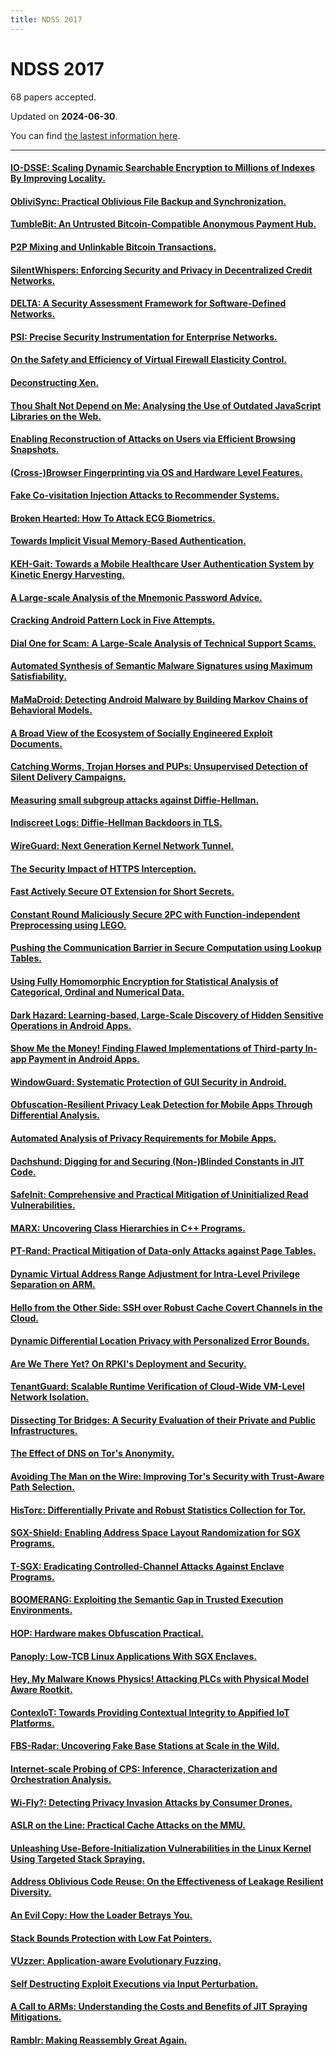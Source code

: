```yaml
---
title: NDSS 2017
---
```


# NDSS 2017

68 papers accepted.

Updated on **2024-06-30**.



You can find [the lastest information here](https://dblp.org/db/conf/ndss/ndss2017.html).

---

#### [IO-DSSE: Scaling Dynamic Searchable Encryption to Millions of Indexes By Improving Locality.](https://www.ndss-symposium.org/ndss2017/ndss-2017-programme/io-dsse-scaling-dynamic-searchable-encryption-millions-indexes-improving-locality/)

#### [ObliviSync: Practical Oblivious File Backup and Synchronization.](https://www.ndss-symposium.org/ndss2017/ndss-2017-programme/oblivisync-practical-oblivious-file-backup-and-synchronization/)

#### [TumbleBit: An Untrusted Bitcoin-Compatible Anonymous Payment Hub.](https://www.ndss-symposium.org/ndss2017/ndss-2017-programme/tumblebit-untrusted-bitcoin-compatible-anonymous-payment-hub/)

#### [P2P Mixing and Unlinkable Bitcoin Transactions.](https://www.ndss-symposium.org/ndss2017/ndss-2017-programme/p2p-mixing-and-unlinkable-bitcoin-transactions/)

#### [SilentWhispers: Enforcing Security and Privacy in Decentralized Credit Networks.](https://www.ndss-symposium.org/ndss2017/ndss-2017-programme/silentwhispers-enforcing-security-and-privacy-decentralized-credit-networks/)

#### [DELTA: A Security Assessment Framework for Software-Defined Networks.](https://www.ndss-symposium.org/ndss2017/ndss-2017-programme/delta-security-assessment-framework-software-defined-networks/)

#### [PSI: Precise Security Instrumentation for Enterprise Networks.](https://www.ndss-symposium.org/ndss2017/ndss-2017-programme/psi-precise-security-instrumentation-enterprise-networks/)

#### [On the Safety and Efficiency of Virtual Firewall Elasticity Control.](https://www.ndss-symposium.org/ndss2017/ndss-2017-programme/safety-and-efficiency-virtual-firewall-elasticity-control/)

#### [Deconstructing Xen.](https://www.ndss-symposium.org/ndss2017/ndss-2017-programme/deconstructing-xen/)

#### [Thou Shalt Not Depend on Me: Analysing the Use of Outdated JavaScript Libraries on the Web.](https://www.ndss-symposium.org/ndss2017/ndss-2017-programme/thou-shalt-not-depend-me-analysing-use-outdated-javascript-libraries-web/)

#### [Enabling Reconstruction of Attacks on Users via Efficient Browsing Snapshots.](https://www.ndss-symposium.org/ndss2017/ndss-2017-programme/enabling-reconstruction-attacks-users-efficient-browsing-snapshots/)

#### [(Cross-)Browser Fingerprinting via OS and Hardware Level Features.](https://www.ndss-symposium.org/ndss2017/ndss-2017-programme/cross-browser-fingerprinting-os-and-hardware-level-features/)

#### [Fake Co-visitation Injection Attacks to Recommender Systems.](https://www.ndss-symposium.org/ndss2017/ndss-2017-programme/fake-co-visitation-injection-attacks-recommender-systems/)

#### [Broken Hearted: How To Attack ECG Biometrics.](https://www.ndss-symposium.org/ndss2017/ndss-2017-programme/broken-hearted-how-attack-ecg-biometrics/)

#### [Towards Implicit Visual Memory-Based Authentication.](https://www.ndss-symposium.org/ndss2017/ndss-2017-programme/towards-implicit-visual-memory-based-authentication/)

#### [KEH-Gait: Towards a Mobile Healthcare User Authentication System by Kinetic Energy Harvesting.](https://www.ndss-symposium.org/ndss2017/ndss-2017-programme/keh-gait-towards-mobile-healthcare-user-authentication-system-kinetic-energy-harvesting/)

#### [A Large-scale Analysis of the Mnemonic Password Advice.](https://www.ndss-symposium.org/ndss2017/ndss-2017-programme/large-scale-analysis-mnemonic-password-advice/)

#### [Cracking Android Pattern Lock in Five Attempts.](https://www.ndss-symposium.org/ndss2017/ndss-2017-programme/cracking-android-pattern-lock-five-attempts/)

#### [Dial One for Scam: A Large-Scale Analysis of Technical Support Scams.](https://www.ndss-symposium.org/ndss2017/ndss-2017-programme/dial-one-scam-large-scale-analysis-technical-support-scams/)

#### [Automated Synthesis of Semantic Malware Signatures using Maximum Satisfiability.](https://www.ndss-symposium.org/ndss2017/ndss-2017-programme/automated-synthesis-semantic-malware-signatures-using-maximum-satisfiability/)

#### [MaMaDroid: Detecting Android Malware by Building Markov Chains of Behavioral Models.](https://www.ndss-symposium.org/ndss2017/ndss-2017-programme/mamadroid-detecting-android-malware-building-markov-chains-behavioral-models/)

#### [A Broad View of the Ecosystem of Socially Engineered Exploit Documents.](https://www.ndss-symposium.org/ndss2017/ndss-2017-programme/broad-view-ecosystem-socially-engineered-exploit-documents/)

#### [Catching Worms, Trojan Horses and PUPs: Unsupervised Detection of Silent Delivery Campaigns.](https://www.ndss-symposium.org/ndss2017/ndss-2017-programme/catching-worms-trojan-horses-and-pups-unsupervised-detection-silent-delivery-campaigns/)

#### [Measuring small subgroup attacks against Diffie-Hellman.](https://www.ndss-symposium.org/ndss2017/ndss-2017-programme/measuring-small-subgroup-attacks-against-diffie-hellman/)

#### [Indiscreet Logs: Diffie-Hellman Backdoors in TLS.](https://www.ndss-symposium.org/ndss2017/ndss-2017-programme/indiscreet-logs-persistent-diffie-hellman-backdoors-tls/)

#### [WireGuard: Next Generation Kernel Network Tunnel.](https://www.ndss-symposium.org/ndss2017/ndss-2017-programme/wireguard-next-generation-kernel-network-tunnel/)

#### [The Security Impact of HTTPS Interception.](https://www.ndss-symposium.org/ndss2017/ndss-2017-programme/security-impact-https-interception/)

#### [Fast Actively Secure OT Extension for Short Secrets.](https://www.ndss-symposium.org/ndss2017/ndss-2017-programme/fast-actively-secure-ot-extension-for-short-secrets/)

#### [Constant Round Maliciously Secure 2PC with Function-independent Preprocessing using LEGO.](https://www.ndss-symposium.org/ndss2017/ndss-2017-programme/constant-round-maliciously-secure-2pc-function-independent-preprocessing-using-lego/)

#### [Pushing the Communication Barrier in Secure Computation using Lookup Tables.](https://www.ndss-symposium.org/ndss2017/ndss-2017-programme/pushing-communication-barrier-secure-computation-using-lookup-tables/)

#### [Using Fully Homomorphic Encryption for Statistical Analysis of Categorical, Ordinal and Numerical Data.](https://www.ndss-symposium.org/ndss2017/ndss-2017-programme/using-fully-homomorphic-encryption-statistical-analysis-categorical-ordinal-and-numerical-data/)

#### [Dark Hazard: Learning-based, Large-Scale Discovery of Hidden Sensitive Operations in Android Apps.](https://www.ndss-symposium.org/ndss2017/ndss-2017-programme/dark-hazard-learning-based-large-scale-discovery-hidden-sensitive-operations-android-apps/)

#### [Show Me the Money! Finding Flawed Implementations of Third-party In-app Payment in Android Apps.](https://www.ndss-symposium.org/ndss2017/ndss-2017-programme/show-me-money-finding-flawed-implementations-third-party-app-payment-android-apps/)

#### [WindowGuard: Systematic Protection of GUI Security in Android.](https://www.ndss-symposium.org/ndss2017/ndss-2017-programme/windowguard-systematic-protection-gui-security-android/)

#### [Obfuscation-Resilient Privacy Leak Detection for Mobile Apps Through Differential Analysis.](https://www.ndss-symposium.org/ndss2017/ndss-2017-programme/obfuscation-resilient-privacy-leak-detection-mobile-apps-through-differential-analysis/)

#### [Automated Analysis of Privacy Requirements for Mobile Apps.](https://www.ndss-symposium.org/ndss2017/ndss-2017-programme/automated-analysis-privacy-requirements-mobile-apps/)

#### [Dachshund: Digging for and Securing (Non-)Blinded Constants in JIT Code.](https://www.ndss-symposium.org/ndss2017/ndss-2017-programme/dachshund-digging-and-securing-non-blinded-constants-jit-code/)

#### [Safelnit: Comprehensive and Practical Mitigation of Uninitialized Read Vulnerabilities.](https://www.ndss-symposium.org/ndss2017/ndss-2017-programme/safelnit-comprehensive-and-practical-mitigation-uninitialized-read-vulnerabilities/)

#### [MARX: Uncovering Class Hierarchies in C++ Programs.](https://www.ndss-symposium.org/ndss2017/ndss-2017-programme/marx-uncovering-class-hierarchies-c-programs/)

#### [PT-Rand: Practical Mitigation of Data-only Attacks against Page Tables.](https://www.ndss-symposium.org/ndss2017/ndss-2017-programme/pt-rand-practical-mitigation-data-only-attacks-against-page-tables/)

#### [Dynamic Virtual Address Range Adjustment for Intra-Level Privilege Separation on ARM.](https://www.ndss-symposium.org/ndss2017/ndss-2017-programme/dynamic-virtual-address-range-adjustment-intra-level-privilege-separation-arm/)

#### [Hello from the Other Side: SSH over Robust Cache Covert Channels in the Cloud.](https://www.ndss-symposium.org/ndss2017/ndss-2017-programme/hello-other-side-ssh-over-robust-cache-covert-channels-cloud/)

#### [Dynamic Differential Location Privacy with Personalized Error Bounds.](https://www.ndss-symposium.org/ndss2017/ndss-2017-programme/dynamic-differential-location-privacy-personalized-error-bounds/)

#### [Are We There Yet? On RPKI's Deployment and Security.](https://www.ndss-symposium.org/ndss2017/ndss-2017-programme/are-we-there-yet-rpkis-deployment-and-security/)

#### [TenantGuard: Scalable Runtime Verification of Cloud-Wide VM-Level Network Isolation.](https://www.ndss-symposium.org/ndss2017/ndss-2017-programme/tenantguard-scalable-runtime-verification-cloud-wide-vm-level-network-isolation/)

#### [Dissecting Tor Bridges: A Security Evaluation of their Private and Public Infrastructures.](https://www.ndss-symposium.org/ndss2017/ndss-2017-programme/dissecting-tor-bridges-security-evaluation-their-private-and-public-infrastructures/)

#### [The Effect of DNS on Tor's Anonymity.](https://www.ndss-symposium.org/ndss2017/ndss-2017-programme/e-effect-dns-tors-anonymity/)

#### [Avoiding The Man on the Wire: Improving Tor's Security with Trust-Aware Path Selection.](https://www.ndss-symposium.org/ndss2017/ndss-2017-programme/avoding-man-wire-improving-tors-security-trust-aware-path-selection/)

#### [HisTorε: Differentially Private and Robust Statistics Collection for Tor.](https://www.ndss-symposium.org/ndss2017/ndss-2017-programme/histor%CE%B5-differentially-private-and-robust-statistics-collection-tor/)

#### [SGX-Shield: Enabling Address Space Layout Randomization for SGX Programs.](https://www.ndss-symposium.org/ndss2017/ndss-2017-programme/sgx-shield-enabling-address-space-layout-randomization-sgx-programs/)

#### [T-SGX: Eradicating Controlled-Channel Attacks Against Enclave Programs.](https://www.ndss-symposium.org/ndss2017/ndss-2017-programme/t-sgx-eradicating-controlled-channel-attacks-against-enclave-programs/)

#### [BOOMERANG: Exploiting the Semantic Gap in Trusted Execution Environments.](https://www.ndss-symposium.org/ndss2017/ndss-2017-programme/boomerang-exploiting-semantic-gap-trusted-execution-environments/)

#### [HOP: Hardware makes Obfuscation Practical.](https://www.ndss-symposium.org/ndss2017/ndss-2017-programme/hop-hardware-makes-obfuscation-practical/)

#### [Panoply: Low-TCB Linux Applications With SGX Enclaves.](https://www.ndss-symposium.org/ndss2017/ndss-2017-programme/panoply-low-tcb-linux-applications-sgx-enclaves/)

#### [Hey, My Malware Knows Physics! Attacking PLCs with Physical Model Aware Rootkit.](https://www.ndss-symposium.org/ndss2017/ndss-2017-programme/hey-my-malware-knows-physics-attacking-plcs-physical-model-aware-rootkit/)

#### [ContexloT: Towards Providing Contextual Integrity to Appified IoT Platforms.](https://www.ndss-symposium.org/ndss2017/ndss-2017-programme/contexlot-towards-providing-contextual-integrity-appified-iot-platforms/)

#### [FBS-Radar: Uncovering Fake Base Stations at Scale in the Wild.](https://www.ndss-symposium.org/ndss2017/ndss-2017-programme/fbs-radar-uncovering-fake-base-stations-scale-wild/)

#### [Internet-scale Probing of CPS: Inference, Characterization and Orchestration Analysis.](https://www.ndss-symposium.org/ndss2017/ndss-2017-programme/internet-scale-probing-cps-inference-characterization-and-orchestration-analysis/)

#### [Wi-Fly?: Detecting Privacy Invasion Attacks by Consumer Drones.](https://www.ndss-symposium.org/ndss2017/ndss-2017-programme/wi-fly-detecting-privacy-invasion-attacks-consumer-drones/)

#### [ASLR on the Line: Practical Cache Attacks on the MMU.](https://www.ndss-symposium.org/ndss2017/ndss-2017-programme/aslrcache-practical-cache-attacks-mmu/)

#### [Unleashing Use-Before-Initialization Vulnerabilities in the Linux Kernel Using Targeted Stack Spraying.](https://www.ndss-symposium.org/ndss2017/ndss-2017-programme/unleashing-use-initialization-vulnerabilities-linux-kernel-using-targeted-stack-spraying/)

#### [Address Oblivious Code Reuse: On the Effectiveness of Leakage Resilient Diversity.](https://www.ndss-symposium.org/ndss2017/ndss-2017-programme/address-oblivious-code-reuse-effectiveness-leakage-resilient-diversity/)

#### [An Evil Copy: How the Loader Betrays You.](https://www.ndss-symposium.org/ndss2017/ndss-2017-programme/evil-copy-how-loader-betrays-you/)

#### [Stack Bounds Protection with Low Fat Pointers.](https://www.ndss-symposium.org/ndss2017/ndss-2017-programme/stack-object-protection-low-fat-pointers/)

#### [VUzzer: Application-aware Evolutionary Fuzzing.](https://www.ndss-symposium.org/ndss2017/ndss-2017-programme/vuzzer-application-aware-evolutionary-fuzzing/)

#### [Self Destructing Exploit Executions via Input Perturbation.](https://www.ndss-symposium.org/ndss2017/ndss-2017-programme/self-destructing-exploit-executions-input-perturbation/)

#### [A Call to ARMs: Understanding the Costs and Benefits of JIT Spraying Mitigations.](https://www.ndss-symposium.org/ndss2017/ndss-2017-programme/call-arms-understanding-costs-and-benefits-jit-spraying-mitigations/)

#### [Ramblr: Making Reassembly Great Again.](https://www.ndss-symposium.org/ndss2017/ndss-2017-programme/ramblr-making-reassembly-great-again/)


